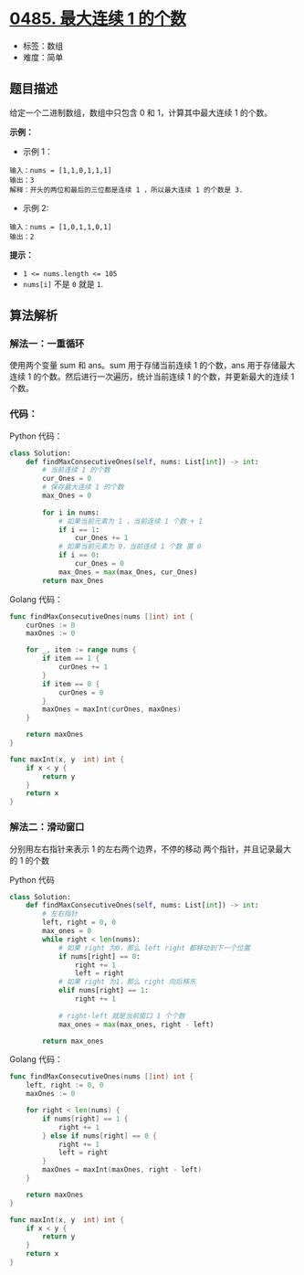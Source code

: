 # [0485. 最大连续 1 的个数](https://leetcode.cn/problems/max-consecutive-ones/)

- 标签：数组
- 难度：简单

## 题目描述

给定一个二进制数组，数组中只包含 0 和 1，计算其中最大连续 1 的个数。

**示例：**

- 示例 1：

```shell
输入：nums = [1,1,0,1,1,1]
输出：3
解释：开头的两位和最后的三位都是连续 1 ，所以最大连续 1 的个数是 3.
```

- 示例 2:

```shell
输入：nums = [1,0,1,1,0,1]
输出：2
```



**提示：**

- `1 <= nums.length <= 105`
- `nums[i]` 不是 `0` 就是 `1`.

## 算法解析



### 解法一：一重循环



使用两个变量 sum 和 ans。sum 用于存储当前连续 1 的个数，ans 用于存储最大连续 1 的个数。然后进行一次遍历，统计当前连续 1 的个数，并更新最大的连续 1 个数。



### 代码：



Python 代码：

```Python
class Solution:
    def findMaxConsecutiveOnes(self, nums: List[int]) -> int:
        # 当前连续 1 的个数
        cur_Ones = 0
        # 保存最大连续 1 的个数
        max_Ones = 0
        
        for i in nums:
            # 如果当前元素为 1 ，当前连续 1 个数 + 1
            if i == 1:
                cur_Ones += 1
            # 如果当前元素为 0，当前连续 1 个数 置 0
            if i == 0:
                cur_Ones = 0
            max_Ones = max(max_Ones, cur_Ones)
        return max_Ones
```



Golang 代码：

```go
func findMaxConsecutiveOnes(nums []int) int {
    curOnes := 0
    maxOnes := 0

    for _, item := range nums {
        if item == 1 {
            curOnes += 1
        }
        if item == 0 {
            curOnes = 0
        }
        maxOnes = maxInt(curOnes, maxOnes)
    }

    return maxOnes
}

func maxInt(x, y  int) int {
    if x < y {
        return y
    }
    return x
}
```





### 解法二：滑动窗口



分别用左右指针来表示 1 的左右两个边界，不停的移动 两个指针，并且记录最大的 1 的个数



Python 代码

```python
class Solution:
    def findMaxConsecutiveOnes(self, nums: List[int]) -> int:
        # 左右指针
        left, right = 0, 0
        max_ones = 0
        while right < len(nums):
            # 如果 right 为0，那么 left right 都移动到下一个位置
            if nums[right] == 0:
                right += 1
                left = right
            # 如果 right 为1，那么 right 向后移东
            elif nums[right] == 1:
                right += 1
            
            # right-left 就是当前窗口 1 个个数
            max_ones = max(max_ones, right - left)

        return max_ones
```



Golang 代码：

```go
func findMaxConsecutiveOnes(nums []int) int {
    left, right := 0, 0
    maxOnes := 0

    for right < len(nums) {
        if nums[right] == 1 {
            right += 1
        } else if nums[right] == 0 {
            right += 1
            left = right
        }
        maxOnes = maxInt(maxOnes, right - left)
    }

    return maxOnes
}

func maxInt(x, y  int) int {
    if x < y {
        return y
    }
    return x
}
```

